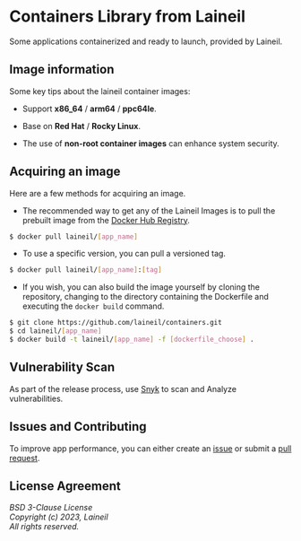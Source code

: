 # Containers Library from Laineil

Some applications containerized and ready to launch, provided by Laineil.

## Image information

Some key tips about the laineil container images:

- Support **x86_64** / **arm64** / **ppc64le**.

- Base on **Red Hat** / **Rocky Linux**.

- The use of **non-root container images** can enhance system security.

## Acquiring an image

Here are a few methods for acquiring an image.

- The recommended way to get any of the Laineil Images is to pull the prebuilt image from the [Docker Hub Registry](https://hub.docker.com/r/laineil/).

```bash
$ docker pull laineil/[app_name]
```

- To use a specific version, you can pull a versioned tag.

```bash
$ docker pull laineil/[app_name]:[tag]
```

- If you wish, you can also build the image yourself by cloning the repository, changing to the directory containing the Dockerfile and executing the `docker build` command.

```bash
$ git clone https://github.com/laineil/containers.git
$ cd laineil/[app_name]
$ docker build -t laineil/[app_name] -f [dockerfile_choose] .
```

## Vulnerability Scan

As part of the release process, use [Snyk](https://app.snyk.io/) to scan and Analyze vulnerabilities.

## Issues and Contributing

To improve app performance, you can either create an [issue](https://github.com/laineil/containers/issues/new/choose) or submit a [pull request](https://github.com/laineil/containers/pulls).

## License Agreement

*BSD 3-Clause License*  
*Copyright (c) 2023, Laineil*  
*All rights reserved.*
